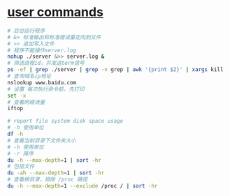 # [user commands](https://man7.org/linux/man-pages/dir_section_1.html)

```bash
# 后台运行程序
# &> 标准输出和标准错误重定向到文件
# >> 追加写入文件
# 程序不能操作server.log
nohup ./server &>> server.log &
# 筛选进程id，并发送term信号
ps -ef | grep ./server | grep -v grep | awk '{print $2}' | xargs kill
# 查询域名ip地址
nslookup www.baidu.com
# 设置 每次执行命令前，先打印
set -x
# 查看网络流量
iftop
```

```bash
# report file system disk space usage
# -h 使用单位
df -h
# 查看当前目录下文件夹大小
# -h 使用单位
# -r 降序
du -h --max-depth=1 | sort -hr
# 包括文件
du -ah --max-depth=1 | sort -hr
# 查看根目录，排除 /proc 路径
du -h --max-depth=1 --exclude /proc / | sort -hr
```
